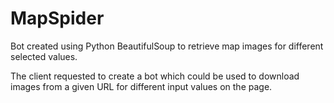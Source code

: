 # MapSpider
Bot created using Python BeautifulSoup to retrieve map images for different selected values.

The client requested to create a bot which could be used to download images from a given URL for different input values on the page. 
